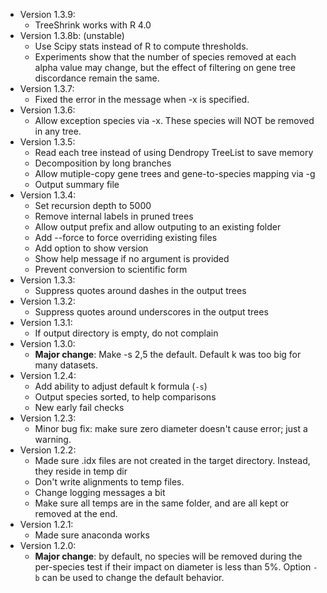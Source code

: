 * Version 1.3.9:
    * TreeShrink works with R 4.0
* Version 1.3.8b: (unstable)
    * Use Scipy stats instead of R to compute thresholds.
    * Experiments show that the number of species removed at each alpha value may change, but the effect of filtering on gene tree discordance remain the same.
* Version 1.3.7:
    * Fixed the error in the message when -x is specified.
* Version 1.3.6:
    * Allow exception species via -x. These species will NOT be removed in any tree.
* Version 1.3.5:
    * Read each tree instead of using Dendropy TreeList to save memory
    * Decomposition by long branches 
    * Allow mutiple-copy gene trees and gene-to-species mapping via -g
    * Output summary file
* Version 1.3.4:
    * Set recursion depth to 5000
    * Remove internal labels in pruned trees
    * Allow output prefix and allow outputing to an existing folder
    * Add --force to force overriding existing files
    * Add option to show version
    * Show help message if no argument is provided
    * Prevent conversion to scientific form
* Version 1.3.3:
	* Suppress quotes around dashes in the output trees
* Version 1.3.2:
	* Suppress quotes around underscores in the output trees
* Version 1.3.1:
	* If output directory is empty, do not complain 
* Version 1.3.0:
	* **Major change**: Make -s 2,5 the default. Default k was too big for many datasets. 
* Version 1.2.4:
	* Add ability to adjust default k formula (`-s`)
	* Output species sorted, to help comparisons
	*  New early fail checks
* Version 1.2.3:
	* Minor bug fix: make sure zero diameter doesn't cause error; just a warning. 
* Version 1.2.2:
	* Made sure .idx files are not created in the target directory. Instead, they reside in temp dir
	* Don't write alignments to temp files. 
	* Change logging messages a bit
	* Make sure all temps are in the same folder, and are all kept or removed at the end. 
* Version 1.2.1:
	* Made sure anaconda works
* Version 1.2.0:
	* **Major change**: by default, no species will be removed during the per-species test if their impact on diameter is less than 5%. Option `-b` can be used to change the default behavior.
